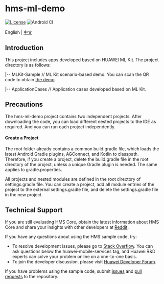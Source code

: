 # hms-ml-demo

[![License](https://img.shields.io/badge/Docs-hmsguides-brightgreen)](https://developer.huawei.com/consumer/en/doc/development/HMSCore-Guides-V5/service-introduction-0000001050040017-V5)  ![Android CI](https://github.com/HMS-Core/hms-ml-demo/workflows/Android%20CI/badge.svg)

English | [中文](https://github.com/HMS-Core/hms-ml-demo/blob/master/README_ZH.md)

## Introduction

This project includes apps developed based on HUAWEI ML Kit. The project directory is as follows:

|-- MLKit-Sample // ML Kit scenario-based demo. You can scan the QR code to obtain [the demo](https://developer.huawei.com/consumer/en/doc/development/HMSCore-Examples-V5/sample-code-0000001050265470-V5).

|-- ApplicationCases // Application cases developed based on ML Kit.


## Precautions

The hms-ml-demo project contains two independent projects. After downloading the code, you can load different nested projects to the IDE as required. And you can run each project independently.

#### Create a Project

The root folder already contains a common build.gradle file, which loads the latest Android Gradle plugins, AGConnect, and Kotlin to classpath. Therefore, if you create a project, delete the build.gradle file in the root directory of the project, unless a unique Gradle plugin is needed. The same applies to gradle.properties.

All projects and nested modules are defined in the root directory of settings.gradle file. You can create a project, add all module entries of the project to the external settings.gradle file, and delete the settings.gradle file in the new project.

## Technical Support

If you are still evaluating HMS Core, obtain the latest information about HMS Core and share your insights with other developers at [Reddit](https://www.reddit.com/r/HuaweiDevelopers/).

If you have any questions about using the HMS sample code, try:
- To resolve development issues, please go to [Stack Overflow](https://stackoverflow.com/questions/tagged/huawei-mobile-services). You can ask questions below the huawei-mobile-services tag, and Huawei R&D experts can solve your problem online on a one-to-one basis.
- To join the developer discussion, please visit [Huawei Developer Forum](https://forums.developer.huawei.com/forumPortal/en/forum/hms-core).

If you have problems using the sample code, submit [issues](https://github.com/HMS-Core/hms-ml-demo/issues) and [pull requests](https://github.com/HMS-Core/hms-ml-demo/pulls) to the repository.
